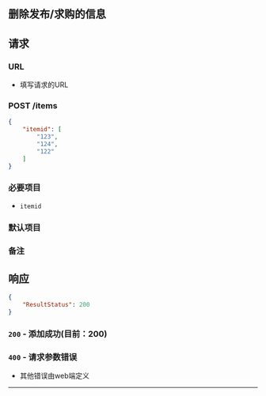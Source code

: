 ## 删除发布/求购的信息
## 请求
###	URL

+ 填写请求的URL

### POST /items
```json
{
    "itemid": [
        "123",
        "124",
        "122"
    ]
}
```
### 必要项目

* `itemid`

### 默认项目

### 备注

## 响应

```json
{
	"ResultStatus": 200
}
```

### `200` - 添加成功(目前：200)


### `400` - 请求参数错误
+ 其他错误由web端定义

********************
